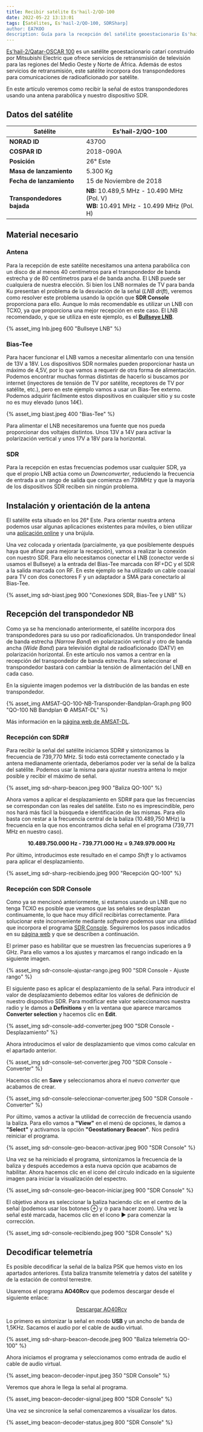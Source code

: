 ```yaml
---
title: Recibir satélite Es'hail-2/QO-100
date: 2022-05-22 13:13:01
tags: [Satélites, Es'hail-2/QO-100, SDRSharp]
author: EA7KOO
description: Guía para la recepción del satélite geoestacionario Es'hail-2/QO-100.
---
```



[Es'hail-2/Qatar-OSCAR 100](https://amsat-dl.org/en/eshail-2-amsat-phase-4-a/) es un satélite geoestacionario catarí construido por Mitsubishi Electric que ofrece servicios de retransmisión de televisión para las regiones del Medio Oeste y Norte de África. Además de estos servicios de retransmisión, este satélite incorpora dos transpondedores para comunicaciones de radioaficionado por satélite.

En este artículo veremos como recibir la señal de estos transpondedores usando una antena parabólica y nuestro dispositivo SDR.

<!-- more -->

## Datos del satélite

| Satélite | Es'hail-2/QO-100 |
|-----------------|---|
| **NORAD ID**    | 43700 |
| **COSPAR ID**   | 2018-090A |
| **Posición**    | 26° Este |
| **Masa de lanzamiento** | 5.300 Kg |
| **Fecha de lanzamiento** | 15 de Noviembre de 2018 |
| **Transpondedores bajada** | **NB:** 10.489,5 MHz - 10.490 MHz (Pol. V) <br> **WB:** 10.491 MHz - 10.499 MHz (Pol. H) |


## Material necesario

### Antena

Para la recepción de este satélite necesitamos una antena parabólica con un disco de al menos 40 centímetros para el transpondedor de banda estrecha y de 80 centímetros para el de banda ancha. El LNB puede ser cualquiera de nuestra elección. Si bien los LNB normales de TV para banda Ku presentan el problema de la desviación de la señal (_LNB drift_), veremos como resolver este problema usando la opción que **SDR Console** proporciona para ello. Aunque lo más recomendable es utilizar un LNB con TCXO, ya que proporciona una mejor recepción en este caso. El LNB recomendado, y que se utiliza en este ejemplo, es el [**Bullseye LNB**](https://www.rtl-sdr.com/qo-100-bullseye-tcxo-ultra-stable-lnb-now-available-in-our-store-for-29-95-with-free-shipping/).

{% asset_img lnb.jpeg 600 "Bullseye LNB" %}

### Bias-Tee

Para hacer funcionar el LNB vamos a necesitar alimentarlo con una tensión de 13V a 18V. Los dispositivos SDR normales pueden proporcionar hasta un máximo de 4,5V, por lo que vamos a requerir de otra forma de alimentación. Podemos encontrar muchas formas distintas de hacerlo si buscamos por internet (inyectores de tensión de TV por satélite, receptores de TV por satélite, etc.), pero en este ejemplo vamos a usar un Bias-Tee externo. Podemos adquirir fácilmente estos dispositivos en cualquier sitio y su coste no es muy elevado (unos 14€).

{% asset_img biast.jpeg 400 "Bias-Tee" %}

Para alimentar el LNB necesitaremos una fuente que nos pueda proporcionar dos voltajes distintos. Unos 13V a 14V para activar la polarización vertical y unos 17V a 18V para la horizontal.

### SDR

Para la recepción en estas frecuencias podemos usar cualquier SDR, ya que el propio LNB actúa como un _Downconverter_, reduciendo la frecuencia de entrada a un rango de salida que comienza en 739MHz y que la mayoría de los dispositivos SDR reciben sin ningún problema.

## Instalación y orientación de la antena

El satélite esta situado en los 26° Este. Para orientar nuestra antena podemos usar algunas aplicaciones existentes para móviles, o bien utilizar una [aplicación online](https://eshail.batc.org.uk/point/) y una brújula.

Una vez colocada y orientada (parcialmente, ya que posiblemente después haya que afinar para mejorar la recepción), vamos a realizar la conexión con nuestro SDR. Para ello necesitamos conectar el LNB (conector verde si usamos el Bullseye) a la entrada del Bias-Tee marcada con RF+DC y el SDR a la salida marcada con RF. En este ejemplo se ha utilizado un cable coaxial para TV con dos conectores F y un adaptador a SMA para conectarlo al Bias-Tee.

{% asset_img sdr-biast.jpeg 900 "Conexiones SDR, Bias-Tee y LNB" %}


## Recepción del transpondedor NB

Como ya se ha mencionado anteriormente, el satélite incorpora dos transpondedores para su uso por radioaficionados. Un transpondedor lineal de banda estrecha (_Narrow Band_) en polarización vertical y otro de banda ancha (_Wide Band_) para televisión digital de radioaficionado (DATV) en polarización horizontal. En este artículo nos vamos a centrar en la recepción del transpondedor de banda estrecha. Para seleccionar el transpondedor bastará con cambiar la tensión de alimentación del LNB en cada caso.

En la siguiente imagen podemos ver la distribución de las bandas en este transpondedor.

{% asset_img AMSAT-QO-100-NB-Transponder-Bandplan-Graph.png 900 "QO-100 NB Bandplan © AMSAT-DL" %}

Más información en la [página web de AMSAT-DL](https://amsat-dl.org/en/new-qo-100-band-plan/).


### Recepción con SDR#

Para recibir la señal del satélite iniciamos SDR# y sintonizamos la frecuencia de 739,770 MHz. Si todo está correctamente conectado y la antena medianamente orientada, deberíamos poder ver la señal de la baliza del satélite. Podemos usar la misma para ajustar nuestra antena lo mejor posible y recibir el máximo de señal.

{% asset_img sdr-sharp-beacon.jpeg 900 "Baliza QO-100" %}

Ahora vamos a aplicar el desplazamiento en SDR# para que las frecuencias se correspondan con las reales del satélite. Esto no es imprescindible, pero nos hará más fácil la búsqueda e identificación de las mismas. Para ello basta con restar a la frecuencia central de la baliza (10.489,750 MHz) la frecuencia en la que nos encontramos dicha señal en el programa (739,771 MHz en nuestro caso).

<center><b>10.489.750.000 Hz - 739.771.000 Hz  = 9.749.979.000 Hz</b></center>

Por último, introducimos este resultado en el campo _Shift_ y lo activamos para aplicar el desplazamiento.

{% asset_img sdr-sharp-recibiendo.jpeg 900 "Recepción QO-100" %}

### Recepción con SDR Console

Como ya se mencionó anteriormente, si estamos usando un LNB que no tenga TCXO es posible que veamos que las señales se desplazan continuamente, lo que hace muy difícil recibirlas correctamente. Para solucionar este inconveniente mediante _software_ podemos usar una utilidad que incorpora el programa [SDR Console](https://www.sdr-radio.com/download).
Seguiremos los pasos indicados en su [página web](https://www.sdr-radio.com/EsHail-2) y que se describen a continuación.

El primer paso es habilitar que se muestren las frecuencias superiores a 9 GHz. Para ello vamos a los ajustes y marcamos el rango indicado en la siguiente imagen.

{% asset_img sdr-console-ajustar-rango.jpeg 900 "SDR Console - Ajuste rango" %}

El siguiente paso es aplicar el desplazamiento de la señal. Para introducir el valor de desplazamiento debemos editar los valores de definición de nuestro dispositivo SDR. Para modificar este valor seleccionamos nuestra radio y le damos a **Definitions** y en la ventana que aparece marcamos **Converter selection** y hacemos clic en **Edit**.

{% asset_img sdr-console-add-converter.jpeg 900 "SDR Console - Desplazamiento" %}

Ahora introducimos el valor de desplazamiento que vimos como calcular en el apartado anterior.

{% asset_img sdr-console-set-converter.jpeg 700 "SDR Console - Converter" %}

Hacemos clic en **Save** y seleccionamos ahora el nuevo _converter_ que acabamos de crear.

{% asset_img sdr-console-seleccionar-converter.jpeg 500 "SDR Console - Converter" %}

Por último, vamos a activar la utilidad de corrección de frecuencia usando la baliza. Para ello vamos a **"View"** en el menú de opciones, le damos a **"Select"** y activamos la opción **"Geostationary Beacon"**. Nos pedirá reiniciar el programa.

{% asset_img sdr-console-geo-beacon-activar.jpeg 900 "SDR Console" %}

Una vez se ha reiniciado el programa, sintonizamos la frecuencia de la baliza y después accedemos a esta nueva opción que acabamos de habilitar. Ahora hacemos clic en el icono del círculo indicado en la siguiente imagen para iniciar la visualización del espectro.

{% asset_img sdr-console-geo-beacon-iniciar.jpeg 900 "SDR Console" %}

El objetivo ahora es seleccionar la baliza haciendo clic en el centro de la señal (podemos usar los botones ⊕ y ⊝ para hacer zoom). Una vez la señal esté marcada, hacemos clic en el icono ▶ para comenzar la corrección.

{% asset_img sdr-console-recibiendo.jpeg 900 "SDR Console" %}


## Decodificar telemetría

Es posible decodificar la señal de la baliza PSK que hemos visto en los apartados anteriores. Esta baliza transmite telemetría y datos del satélite y de la estación de control terrestre.

Usaremos el programa **AO40Rcv** que podemos descargar desde el siguiente enlace:

[<center>Descargar AO40Rcv</center>](https://www.moetronix.com/ae4jy/ao40rcv.htm)

Lo primero es sintonizar la señal en modo **USB** y un ancho de banda de 1,5KHz. Sacamos el audio por el cable de audio virtual.

{% asset_img sdr-sharp-beacon-decode.jpeg 900 "Baliza telemetría QO-100" %}

Ahora iniciamos el programa y seleccionamos como entrada de audio el cable de audio virtual.

{% asset_img beacon-decoder-input.jpeg 350 "SDR Console" %}

Veremos que ahora le llega la señal al programa.

{% asset_img beacon-decoder-signal.jpeg 800 "SDR Console" %}

Una vez se sincronice la señal comenzaremos a visualizar los datos.

{% asset_img beacon-decoder-status.jpeg 800 "SDR Console" %}
